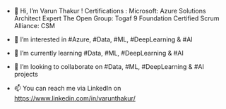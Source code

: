 - 👋 Hi, I’m Varun Thakur ! 
Certifications :
Microsoft: Azure Solutions Architect Expert
The Open Group:  Togaf 9 Foundation Certified 
Scrum Alliance: CSM

- 👀 I’m interested in #Azure, #Data, #ML, #DeepLearning & #AI  
- 🌱 I’m currently learning #Data, #ML, #DeepLearning & #AI  
- 💞️ I’m looking to collaborate on #Data, #ML, #DeepLearning & #AI projects
- 📫 You can reach me via LinkedIn on https://www.linkedin.com/in/varunthakur/


<!---
varunnthakuur/varunnthakuur is a ✨ special ✨ repository because its `README.md` (this file) appears on your GitHub profile.
You can click the Preview link to take a look at your changes.
--->
